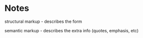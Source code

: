 # Notes

structural markup - describes the form

semantic markup - describes the extra info (quotes, emphasis, etc)

